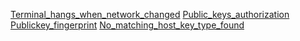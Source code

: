 [Terminal_hangs_when_network_changed](Terminal_hangs_when_network_changed.md)
[Public_keys_authorization](Public_keys_authorization.md)
[Publickey_fingerprint](Publickey_fingerprint.md)
[No_matching_host_key_type_found](No_matching_host_key_type_found.md)

